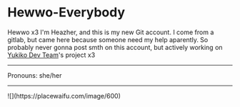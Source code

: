 # Hewwo-Everybody
Hewwo x3 I'm Heazher, and this is my new Git account. I come from a gitlab, but came here because someone need my help aparently. So probably never gonna post smth on this account, but actively working on [Yukiko Dev Team](https://github.com/Yukiko-Dev-Team)'s project x3 
<hr>
Pronouns: she/her
<hr>
![](https://placewaifu.com/image/600)
